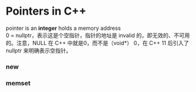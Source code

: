 # Pointers in C++  
pointer is an **integer** holds a memory address  
0 = nullptr，表示这是个空指针，指针的地址是 invalid 的，即无效的、不可用的。注意，NULL 在 C++ 中就是0，而不是（void*） 0，在 C++ 11 后引入了 nullptr 来明确表示空指针。  
### new  
### memset  
